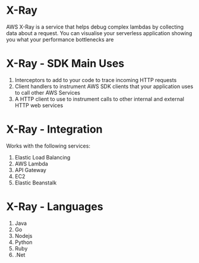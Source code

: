 # X-Ray

AWS X-Ray is a service that helps debug complex lambdas by collecting data about a request.
You can visualise your serverless application showing you what your performance bottlenecks are

# X-Ray - SDK Main Uses

1. Interceptors to add to your code to trace incoming HTTP requests
2. Client handlers to instrument AWS SDK clients that your application uses to call other AWS Services
3. A HTTP client to use to instrument calls to other internal and external HTTP web services

# X-Ray - Integration

Works with the following services:

1.  Elastic Load Balancing
2.  AWS Lambda
3.  API Gateway
4.  EC2
5.  Elastic Beanstalk

# X-Ray - Languages

1. Java
2. Go
3. Nodejs
4. Python
5. Ruby
6. .Net
